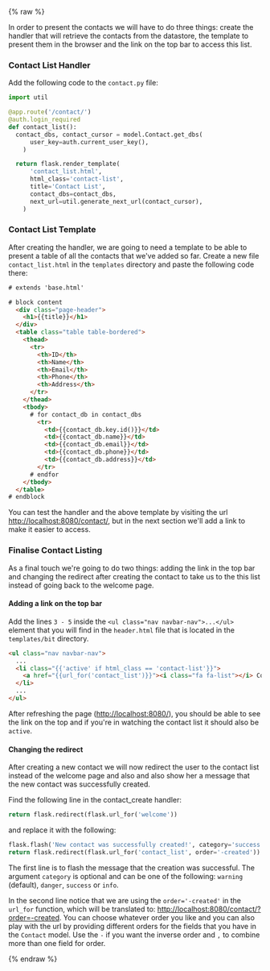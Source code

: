 {% raw %}

In order to present the contacts we will have to do three things: create the
handler that will retrieve the contacts from the datastore, the template to
present them in the browser and the link on the top bar to access this list.


### Contact List Handler

Add the following code to the `contact.py` file:

```python
import util

@app.route('/contact/')
@auth.login_required
def contact_list():
  contact_dbs, contact_cursor = model.Contact.get_dbs(
      user_key=auth.current_user_key(),
    )

  return flask.render_template(
      'contact_list.html',
      html_class='contact-list',
      title='Contact List',
      contact_dbs=contact_dbs,
      next_url=util.generate_next_url(contact_cursor),
    )
```

### Contact List Template

After creating the handler, we are going to need a template to be able to
present a table of all the contacts that we've added so far. Create a new file
`contact_list.html` in the `templates` directory
and paste the following code there:

```html
# extends 'base.html'

# block content
  <div class="page-header">
    <h1>{{title}}</h1>
  </div>
  <table class="table table-bordered">
    <thead>
      <tr>
        <th>ID</th>
        <th>Name</th>
        <th>Email</th>
        <th>Phone</th>
        <th>Address</th>
      </tr>
    </thead>
    <tbody>
      # for contact_db in contact_dbs
        <tr>
          <td>{{contact_db.key.id()}}</td>
          <td>{{contact_db.name}}</td>
          <td>{{contact_db.email}}</td>
          <td>{{contact_db.phone}}</td>
          <td>{{contact_db.address}}</td>
        </tr>
      # endfor
    </tbody>
  </table>
# endblock
```

You can test the handler and the above template by visiting the url
[http://localhost:8080/contact/](http://localhost:8080/contact/),
but in the next section we'll add a link to make it easier to access.


### Finalise Contact Listing

As a final touch we're going to do two things: adding the link in the top bar
and changing the redirect after creating the contact to take us to the this
list instead of going back to the welcome page.


#### Adding a link on the top bar

Add the lines `3 - 5` inside the `<ul class="nav navbar-nav">...</ul>` element that you will find in the
`header.html` file that is located in the
`templates/bit` directory.

```html
<ul class="nav navbar-nav">
  ...
  <li class="{{'active' if html_class == 'contact-list'}}">
    <a href="{{url_for('contact_list')}}"><i class="fa fa-list"></i> Contact List</a>
  </li>
  ...
</ul>
```

After refreshing the page ([http://localhost:8080/](http://localhost:8080/)),
you should be able to see the link on the top and if you're in watching the
contact list it should also be `active`.

#### Changing the redirect

After creating a new contact we will now redirect the user to the contact
list instead of the welcome page and also and also show her a message that
the new contact was successfully created.

Find the following line in the contact_create handler:

```python
return flask.redirect(flask.url_for('welcome'))
```

and replace it with the following:

```python
flask.flash('New contact was successfully created!', category='success')
return flask.redirect(flask.url_for('contact_list', order='-created'))
```

The first line is to flash the message that the creation was successful.
The argument `category` is optional and can be one of the
following: `warning` (default), `danger`,
`success` or `info`.

In the second line notice that we are using the `order='-created'`
in the `url_for` function, which will be translated to:
[http://localhost:8080/contact/?order=-created](http://localhost:8080/contact/?order=-created).
You can choose whatever order you like and you can also play with the url
by providing different orders for the fields that you have in the
`Contact` model. Use the `-` if you want the inverse
order and `,` to combine more than one field for order.

{% endraw %}
